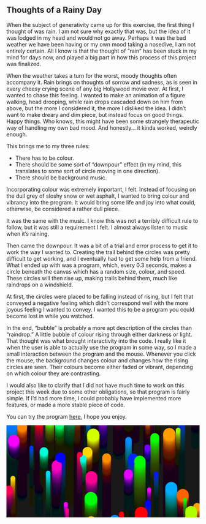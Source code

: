 ## Thoughts of a Rainy Day
When the subject of generativity came up for this exercise, the first thing I thought of was rain. I am not sure why exactly that was, but the idea of it was lodged in my head and would not go away. Perhaps it was the bad weather we have been having or my own mood taking a nosedive, I am not entirely certain. All I know is that the thought of “rain” has been stuck in my mind for days now, and played a big part in how this process of this project was finalized. 

When the weather takes a turn for the worst, moody thoughts often accompany it. Rain brings on thoughts of sorrow and sadness, as is seen in every cheesy crying scene of any big Hollywood movie ever. At first, I wanted to chase this feeling. I wanted to make an animation of a figure walking, head drooping, while rain drops cascaded down on him from above, but the more I considered it, the more I disliked the idea. I didn’t want to make dreary and dim piece, but instead focus on good things. Happy things. Who knows, this might have been some strangely therapeutic way of handling my own bad mood. And honestly… it kinda worked, weirdly enough. 

This brings me to my three rules:
-	There has to be colour. 
-	There should be some sort of “downpour” effect (in my mind, this translates to some sort of circle moving in one direction). 
-	There should be background music. 

Incorporating colour was extremely important, I felt. Instead of focusing on the dull grey of sloshy snow or wet asphalt, I wanted to bring colour and vibrancy into the program. It would bring some life and joy into what could, otherwise, be considered a rather dull piece. 

It was the same with the music. I know this was not a terribly difficult rule to follow, but it was still a requirement I felt. I almost always listen to music when it’s raining. 

Then came the downpour. It was a bit of a trial and error process to get it to work the way I wanted to. Creating the trail behind the circles was pretty difficult to get working, and I eventually had to get some help from a friend. What I ended up with was a program, which, every 0.3 seconds, makes a circle beneath the canvas which has a random size, colour, and speed. These circles will then rise up, making trails behind them, much like raindrops on a windshield. 

At first, the circles were placed to be falling instead of rising, but I felt that conveyed a negative feeling which didn’t correspond well with the more joyous feeling I wanted to convey. I wanted this to be a program you could become lost in while you watched.

In the end, “bubble” is probably a more apt description of the circles than “raindrop.” A little bubble of colour rising through either darkness or light. That thought was what brought interactivity into the code. I really like it when the user is able to actually use the program in some way, so I made a small interaction between the program and the mouse. Whenever you click the mouse, the background changes colour and changes how the rising circles are seen. Their colours become either faded or vibrant, depending on which colour they are contrasting. 

I would also like to clarify that I did not have much time to work on this project this week due to some other obligations, so that program is fairly simple. If I’d had more time, I could probably have implemented more features, or made a more stable piece of code. 

You can try the program [here.](https://cdn.rawgit.com/AnnesFlashBack/Mini-Exercises/3be575ec/MiniEx-06/ex-06/index.html) I hope you enjoy. 

![](pic.png)
